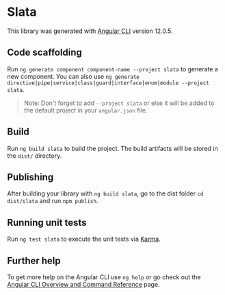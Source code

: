 # Slata

This library was generated with [Angular CLI](https://github.com/angular/angular-cli) version 12.0.5.

## Code scaffolding

Run `ng generate component component-name --project slata` to generate a new component. You can also use `ng generate directive|pipe|service|class|guard|interface|enum|module --project slata`.
> Note: Don't forget to add `--project slata` or else it will be added to the default project in your `angular.json` file. 

## Build

Run `ng build slata` to build the project. The build artifacts will be stored in the `dist/` directory.

## Publishing

After building your library with `ng build slata`, go to the dist folder `cd dist/slata` and run `npm publish`.

## Running unit tests

Run `ng test slata` to execute the unit tests via [Karma](https://karma-runner.github.io).

## Further help

To get more help on the Angular CLI use `ng help` or go check out the [Angular CLI Overview and Command Reference](https://angular.io/cli) page.
